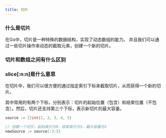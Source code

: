 ```yaml
---
title: 切片
---
```


### 什么是切片
在Go中，切片是一种特殊的数据结构，实现了动态数组的能力。
并且我们可以通过一些切片操作来动态的截取元素，创建一个新的切片。

### 切片和数组之间有什么区别

### slice[:n:n]是什么意思

在切片中，我们可以很方便的通过指定索引下标来截取切片，从而获得一个新的切片。

其中常用的有两个下标，分别表示：切片的起始位置（包含）和结束位置（不包含）。然后，切片还支持第三个下标，表示新切片的最大容量。

```go
source := []int{1, 2, 3, 4, 5}

// 创建一个切片，起始索引为0，结束索引为3，最大容量为3
newSource := source[:3:3]
```



